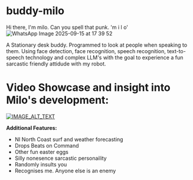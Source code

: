 # buddy-milo
Hi there, I'm milo. Can you spell that punk. 'm i l o' 
![WhatsApp Image 2025-09-15 at 17 39 52](https://github.com/user-attachments/assets/b318acba-7246-4698-972f-bd60a7e8e5ff)

A Stationary desk buddy. Programmed to look at people when speaking to them. Using face detection, face recognition, speech recognition, text-to-speech technology and complex LLM's with the goal to experience a fun sarcastic friendly attidude with my robot.

# Video Showcase and insight into Milo's development:
[![IMAGE_ALT_TEXT](http://img.youtube.com/vi/MbzkkEcphq8/0.jpg)](https://youtu.be/MbzkkEcphq8 "Showcase of Milo")


**Additional Features:**
- NI North Coast surf and weather forecasting
- Drops Beats on Command
- Other fun easter eggs
- Silly nonesence sarcastic personaility
- Randomly insults you
- Recognises me. Anyone else is an enemy



